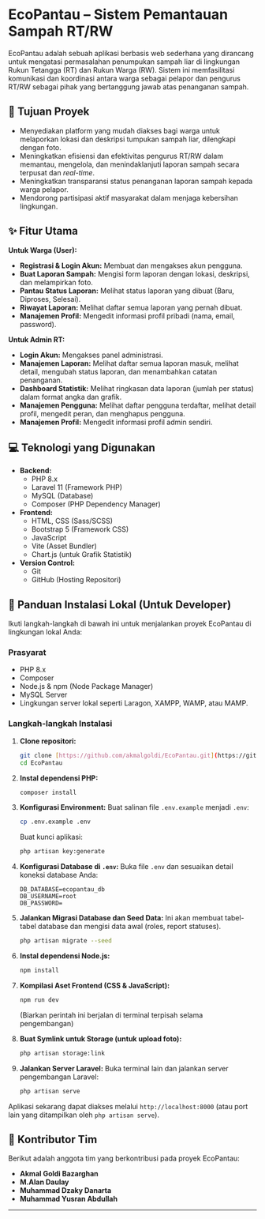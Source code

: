# EcoPantau – Sistem Pemantauan Sampah RT/RW

EcoPantau adalah sebuah aplikasi berbasis web sederhana yang dirancang untuk mengatasi permasalahan penumpukan sampah liar di lingkungan Rukun Tetangga (RT) dan Rukun Warga (RW). Sistem ini memfasilitasi komunikasi dan koordinasi antara warga sebagai pelapor dan pengurus RT/RW sebagai pihak yang bertanggung jawab atas penanganan sampah.

## 🎯 Tujuan Proyek

* Menyediakan platform yang mudah diakses bagi warga untuk melaporkan lokasi dan deskripsi tumpukan sampah liar, dilengkapi dengan foto.
* Meningkatkan efisiensi dan efektivitas pengurus RT/RW dalam memantau, mengelola, dan menindaklanjuti laporan sampah secara terpusat dan *real-time*.
* Meningkatkan transparansi status penanganan laporan sampah kepada warga pelapor.
* Mendorong partisipasi aktif masyarakat dalam menjaga kebersihan lingkungan.

## ✨ Fitur Utama

**Untuk Warga (User):**
* **Registrasi & Login Akun:** Membuat dan mengakses akun pengguna.
* **Buat Laporan Sampah:** Mengisi form laporan dengan lokasi, deskripsi, dan melampirkan foto.
* **Pantau Status Laporan:** Melihat status laporan yang dibuat (Baru, Diproses, Selesai).
* **Riwayat Laporan:** Melihat daftar semua laporan yang pernah dibuat.
* **Manajemen Profil:** Mengedit informasi profil pribadi (nama, email, password).

**Untuk Admin RT:**
* **Login Akun:** Mengakses panel administrasi.
* **Manajemen Laporan:** Melihat daftar semua laporan masuk, melihat detail, mengubah status laporan, dan menambahkan catatan penanganan.
* **Dashboard Statistik:** Melihat ringkasan data laporan (jumlah per status) dalam format angka dan grafik.
* **Manajemen Pengguna:** Melihat daftar pengguna terdaftar, melihat detail profil, mengedit peran, dan menghapus pengguna.
* **Manajemen Profil:** Mengedit informasi profil admin sendiri.

## 💻 Teknologi yang Digunakan

* **Backend:**
    * PHP 8.x
    * Laravel 11 (Framework PHP)
    * MySQL (Database)
    * Composer (PHP Dependency Manager)
* **Frontend:**
    * HTML, CSS (Sass/SCSS)
    * Bootstrap 5 (Framework CSS)
    * JavaScript
    * Vite (Asset Bundler)
    * Chart.js (untuk Grafik Statistik)
* **Version Control:**
    * Git
    * GitHub (Hosting Repositori)

## 🚀 Panduan Instalasi Lokal (Untuk Developer)

Ikuti langkah-langkah di bawah ini untuk menjalankan proyek EcoPantau di lingkungan lokal Anda:

### Prasyarat

* PHP 8.x
* Composer
* Node.js & npm (Node Package Manager)
* MySQL Server
* Lingkungan server lokal seperti Laragon, XAMPP, WAMP, atau MAMP.

### Langkah-langkah Instalasi

1.  **Clone repositori:**
    ```bash
    git clone [https://github.com/akmalgoldi/EcoPantau.git](https://github.com/akmalgoldi/EcoPantau.git)
    cd EcoPantau
    ```

2.  **Instal dependensi PHP:**
    ```bash
    composer install
    ```

3.  **Konfigurasi Environment:**
    Buat salinan file `.env.example` menjadi `.env`:
    ```bash
    cp .env.example .env
    ```
    Buat kunci aplikasi:
    ```bash
    php artisan key:generate
    ```

4.  **Konfigurasi Database di `.env`:**
    Buka file `.env` dan sesuaikan detail koneksi database Anda:
    ```dotenv
    DB_DATABASE=ecopantau_db 
    DB_USERNAME=root         
    DB_PASSWORD=             
    ```

5.  **Jalankan Migrasi Database dan Seed Data:**
    Ini akan membuat tabel-tabel database dan mengisi data awal (roles, report statuses).
    ```bash
    php artisan migrate --seed
    ```

6.  **Instal dependensi Node.js:**
    ```bash
    npm install
    ```

7.  **Kompilasi Aset Frontend (CSS & JavaScript):**
    ```bash
    npm run dev
    ```
    (Biarkan perintah ini berjalan di terminal terpisah selama pengembangan)

8.  **Buat Symlink untuk Storage (untuk upload foto):**
    ```bash
    php artisan storage:link
    ```

9.  **Jalankan Server Laravel:**
    Buka terminal lain dan jalankan server pengembangan Laravel:
    ```bash
    php artisan serve
    ```

Aplikasi sekarang dapat diakses melalui `http://localhost:8000` (atau port lain yang ditampilkan oleh `php artisan serve`).

## 🤝 Kontributor Tim

Berikut adalah anggota tim yang berkontribusi pada proyek EcoPantau:

* **Akmal Goldi Bazarghan**
* **M.Alan Daulay** 
* **Muhammad Dzaky Danarta** 
* **Muhammad Yusran Abdullah** 

---
